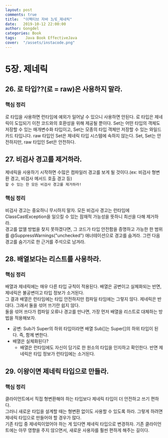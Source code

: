 ```yaml
---
layout: post
comments: true
title:  "이펙티브 자바 3/E_제네릭"
date:   2019-10-12 22:00:00
author: Gongdel
categories: Book
tags:	 Java Book EffectiveJava
cover:  "/assets/instacode.png"
---
```

# 5장. 제네릭
## 26. 로 타입??(로 = raw)은 사용하지 말라.
### 핵심 정리
로 타입을 사용하면 런타임에 예외가 일어날 수 있으니 사용하면 안된다.
로 타입은 제네릭이 도입되기 이전 코드와의 호환성을 위해 제공될 뿐이다.
Set<Object>는 어떤 타입의 객체도 저장할 수 있는 매개변수화 타입이고,
Set<?>는 모종의 타입 객체만 저장할 수 있는 와일드카드 타입니다.
raw 타입인 Set은 제네릭 타입 시스템에 속하지 않는다.
Set<Object>, Set<?>는 안전하지만, raw 타입인 Set은 안전하다. 

## 27. 비검사 경고를 제거하라.
제네릭을 사용하기 시작하면 수많은 컴파일러 경고를 보게 될 것이다.(ex: 비검사 형변환 경고, 비검사 메서드 호출 경고 등)     
`할 수 있는 한 모든 비검사 경고를 제거하라!`
### 핵심 정리
비검사 경고는 중요하니 무시하지 말자. 모든 비검사 경고는 런타임에 ClassCastException을 일으킬 수 있는 잠재적 가능성을 뜻하니 최선을 다해 제거하라.  
경고를 없앨 방법을 찾지 못하겠다면, 그 코드가 타입 안전함을 증명하고 가능한 한 범위를 @SuppressWarnings("unchecked") 애너테이션으로 경고를 숨겨라. 그런 다음 경고를 숨기기로 한 근거를 주석으로 남겨라.

## 28. 배열보다는 리스트를 사용하라.
### 핵심 정리
배열과 제네릭에는 매우 다른 타입 규칙이 적용된다. 배열은 공변이고 실체화되는 반면, 제네릭은 불공변이고 타입 정보가 소거된다.  
그 결과 배열은 런타임에는 타입 안전하지만 컴파일 타임에는 그렇지 않다. 제네릭은 반대다. 그래서 둘을 섞어 쓰기란 쉽지 않다.  
둘을 섞어 쓰다가 컴파일 오류나 경고를 만나면, 가장 먼저 배열을 리스트로 대체하는 방법을 적용해보자.

+ 공변: Sub가 Super의 하위 타입이라면 배열 Sub[]는 Super[]의 하위 타입이 된다. 
	즉, 함께 변한다. 
+ 배열은 실체화된다?
	+ 배열은 런타임에도 자신이 담기로 한 원소의 타입을 인지하고 확인한다. 반면 제네릭은 타입 정보가 런타임에는 소거된다.

## 29. 이왕이면 제네릭 타입으로 만들라.
### 핵심 정리
클라이언트에서 직접 형변환해야 하는 타입보다 제네릭 타입이 더 안전하고 쓰기 편하다.  
그러니 새로운 타입을 설계할 때는 형변환 없이도 사용할 수 있도록 하라. 그렇게 하려면 제네릭 타입으로 만들어야 할 경우가 많다.  
기존 타입 중 제네릭이었어야 하는 게 있다면 제네릭 타입으로 변경하자. 기존 클라이언트에는 아무 영향을 주지 않으면서, 새로운 사용자를 훨씬 편하게 해주는 길이다.

